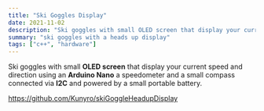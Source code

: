 ```yaml
---
title: "Ski Goggles Display"
date: 2021-11-02
description: "Ski goggles with small OLED screen that display your current speed and direction using an Ardruino Nano a speedometer and a small compass connected via I2C and powered by a small portable battery."
summary: "ski goggles with a heads up display"
tags: ["c++", "hardware"]
---
```

Ski goggles with small **OLED screen** that display your current speed and direction using an **Arduino Nano** a speedometer and a small compass connected via **I2C** and powered by a small portable battery.

https://github.com/Kunyro/skiGoggleHeadupDisplay